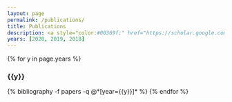 ```yaml
---
layout: page
permalink: /publications/
title: Publications
description: <a style="color:#00369f;" href="https://scholar.google.com/citations?user=KvaizyQAAAAJ&hl=en">[Google Scholar]</a>
years: [2020, 2019, 2018]
---
```


{% for y in page.years %}
  <h3 class="year">{{y}}</h3>
  {% bibliography -f papers -q @*[year={{y}}]* %}
{% endfor %}
